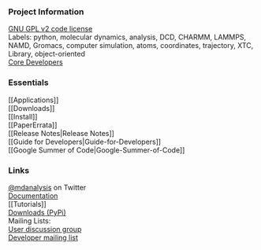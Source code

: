 ### Project Information       
[GNU GPL v2 code license](http://www.gnu.org/licenses/old-licenses/gpl-2.0.html)  
Labels: python, molecular dynamics, analysis, DCD, CHARMM, LAMMPS, NAMD, Gromacs, computer simulation, atoms, coordinates, trajectory, XTC, Library, object-oriented  
[Core Developers](https://github.com/orgs/MDAnalysis/teams/coredevs)

### Essentials ###
[[Applications]]    
[[Downloads]]  
[[Install]]  
[[PaperErrata]]  
[[Release Notes|Release Notes]]  
[[Guide for Developers|Guide-for-Developers]]  
[[Google Summer of Code|Google-Summer-of-Code]]

### Links ###
[@mdanalysis](https://twitter.com/mdanalysis) on Twitter  
[Documentation](http:docs.mdanalysis.org/)  
[[Tutorials]]  
[Downloads (PyPi)](http://download.mdanalysis.org/)  
Mailing Lists:  
[User discussion group](https://groups.google.com/forum/#!forum/mdnalysis-discussion)  
[Developer mailing list](https://groups.google.com/forum/#!forum/mdnalysis-devel)  
